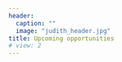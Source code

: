 ```yaml
---
header:
  caption: ""
  image: "judith_header.jpg"
title: Upcoming opportunities 
# view: 2
---
```

